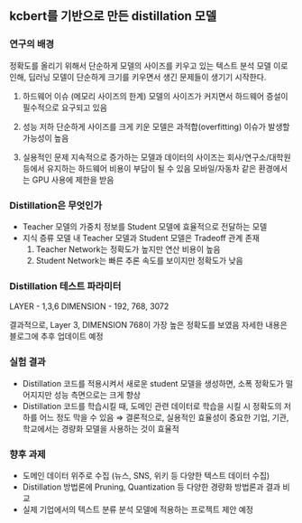 ## kcbert를 기반으로 만든 distillation 모델

### 연구의 배경
정확도를 올리기 위해서 단순하게 모델의 사이즈를 키우고 있는 텍스트 분석 모델
이로 인해, 딥러닝 모델이 단순하게 크기를 키우면서 생긴 문제들이 생기기 시작한다.

1. 하드웨어 이슈 (메모리 사이즈의 한계)
모델의 사이즈가 커지면서 하드웨어 증설이 필수적으로 요구되고 있음 

2. 성능 저하
단순하게 사이즈를 크게 키운 모델은 과적합(overfitting) 이슈가 발생할 가능성이 높음 

3. 실용적인 문제
지속적으로 증가하는 모델과 데이터의 사이즈는 회사/연구소/대학원 등에서 유지하는 하드웨어 비용이 부담이 될 수 있음 모바일/자동차 같은 환경에서는 GPU 사용에 제한을 받음


### Distillation은 무엇인가
- Teacher 모델의 가중치 정보를 Student 모델에 효율적으로 전달하는 모델
- 지식 증류 모델 내 Teacher 모델과 Student 모델은 Tradeoff 관계 존재
  1. Teacher Network는 정확도가 높지만 연산 비용이 높음
  2. Student Network는 빠른 추론 속도를 보이지만 정확도가 낮음

### Distillation 테스트 파라미터

LAYER - 1,3,6
DIMENSION - 192, 768, 3072

결과적으로, Layer 3, DIMENSION 768이 가장 높은 정확도를 보였음
자세한 내용은 블로그에 추후 업데이트 예정

### 실험 결과
- Distillation 코드를 적용시켜서 새로운 student 모델을 생성하면, 소폭 정확도가 떨어지지만 성능 측면으로는 크게 향상
- Distillation 코드를 학습시킬 때, 도메인 관련 데이터로 학습을 시킬 시 정확도의 저하를 어느 정도 막을 수 있음
⇒ 결론적으로, 실용적인 효율성이 중요한 기업, 기관, 학교에서는 경량화 모델을 사용하는 것이 효율적

### 향후 과제
- 도메인 데이터 위주로 수집 (뉴스, SNS, 위키 등 다양한 텍스트 데이터 수집)
- Distillation 방법론에 Pruning, Quantization 등 다양한 경량화 방법론과 결과 비교
- 실제 기업에서의 텍스트 분류 분석 모델에 적용하는 프로젝트 제안 예정
